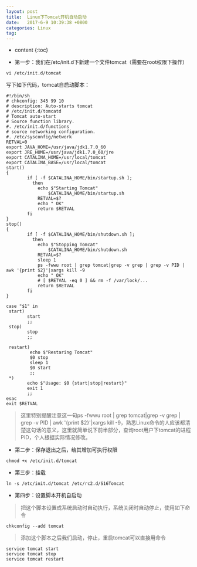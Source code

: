 ```yaml
---
layout: post
title:  Linux下Tomcat开机自动启动
date:   2017-6-9 10:39:38 +0800
categories: Linux
tag: 
---
```


* content
{:toc}


- 第一步：我们在/etc/init.d下新建一个文件tomcat（需要在root权限下操作）

```
vi /etc/init.d/tomcat  

```
写下如下代码，tomcat自启动脚本：

``` shell
#!/bin/sh  
# chkconfig: 345 99 10  
# description: Auto-starts tomcat  
# /etc/init.d/tomcatd  
# Tomcat auto-start  
# Source function library.  
#. /etc/init.d/functions  
# source networking configuration.  
#. /etc/sysconfig/network  
RETVAL=0  
export JAVA_HOME=/usr/java/jdk1.7.0_60  
export JRE_HOME=/usr/java/jdk1.7.0_60/jre  
export CATALINA_HOME=/usr/local/tomcat  
export CATALINA_BASE=/usr/local/tomcat  
start()  
{  
        if [ -f $CATALINA_HOME/bin/startup.sh ];  
          then  
            echo $"Starting Tomcat"  
                $CATALINA_HOME/bin/startup.sh  
            RETVAL=$?  
            echo " OK"  
            return $RETVAL  
        fi  
}  
stop()  
{  
        if [ -f $CATALINA_HOME/bin/shutdown.sh ];  
          then  
            echo $"Stopping Tomcat"  
                $CATALINA_HOME/bin/shutdown.sh  
            RETVAL=$?  
            sleep 1  
            ps -fwwu root | grep tomcat|grep -v grep | grep -v PID | awk '{print $2}'|xargs kill -9  
            echo " OK"  
            # [ $RETVAL -eq 0 ] && rm -f /var/lock/...  
            return $RETVAL  
        fi  
}  
  
case "$1" in  
 start)   
        start  
        ;;  
 stop)    
        stop  
        ;;  
                                                  
 restart)  
         echo $"Restaring Tomcat"  
         $0 stop  
         sleep 1  
         $0 start  
         ;;  
 *)  
        echo $"Usage: $0 {start|stop|restart}"  
        exit 1  
        ;;  
esac  
exit $RETVAL  
```

> 这里特别提醒注意这一句ps -fwwu root | grep tomcat|grep -v grep | grep -v PID | awk '{print $2}'|xargs kill -9，熟悉Linux命令的人应该都清楚这句话的意义，这里就简单说下前半部分，查询root用户下tomcat的进程PID，个人根据实际情况修改。  

- 第二步：保存退出之后，给其增加可执行权限

``` 
chmod +x /etc/init.d/tomcat  
```

- 第三步：挂载

``` 
ln -s /etc/init.d/tomcat /etc/rc2.d/S16Tomcat  
```
- 第四步：设置脚本开机自启动

> 把这个脚本设置成系统启动时自动执行，系统关闭时自动停止，使用如下命令  


```
chkconfig --add tomcat  
```

> 添加这个脚本之后我们启动，停止，重启tomcat可以直接用命令

``` 
service tomcat start  
service tomcat stop  
service tomcat restart  
```
